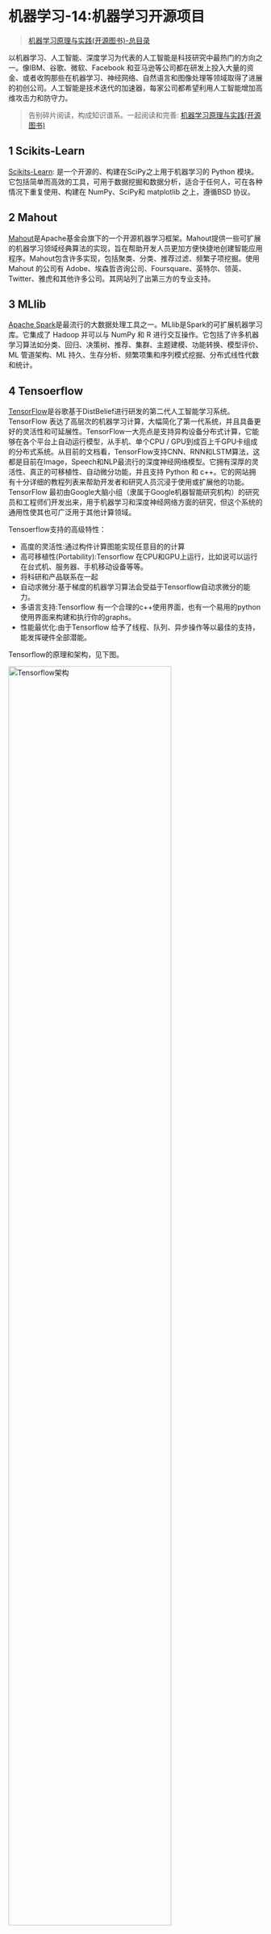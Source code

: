 # 机器学习-14:机器学习开源项目

> [机器学习原理与实践(开源图书)-总目录](https://blog.csdn.net/shareviews/article/details/83030331)

以机器学习、人工智能、深度学习为代表的人工智能是科技研究中最热门的方向之一。像IBM、谷歌、微软、Facebook 和亚马逊等公司都在研发上投入大量的资金、或者收购那些在机器学习、神经网络、自然语言和图像处理等领域取得了进展的初创公司。人工智能是技术迭代的加速器，每家公司都希望利用人工智能增加高维攻击力和防守力。

> 告别碎片阅读，构成知识谱系。一起阅读和完善: [机器学习原理与实践(开源图书)](https://github.com/media-tm/MTOpenML)

## 1 Scikits-Learn

[Scikits-Learn](http://scikit-learn.org): 是一个开源的、构建在SciPy之上用于机器学习的 Python 模块。它包括简单而高效的工具，可用于数据挖掘和数据分析，适合于任何人，可在各种情况下重复使用、构建在 NumPy、SciPy和 matplotlib 之上，遵循BSD 协议。

## 2 Mahout

[Mahout](http://mahout.apache.org)是Apache基金会旗下的一个开源机器学习框架。Mahout提供一些可扩展的机器学习领域经典算法的实现，旨在帮助开发人员更加方便快捷地创建智能应用程序。Mahout包含许多实现，包括聚类、分类、推荐过滤、频繁子项挖掘。使用 Mahout 的公司有 Adobe、埃森哲咨询公司、Foursquare、英特尔、领英、Twitter、雅虎和其他许多公司。其网站列了出第三方的专业支持。

## 3 MLlib

[Apache Spark](http://spark.apache.org/mllib)是最流行的大数据处理工具之一。MLlib是Spark的可扩展机器学习库。它集成了 Hadoop 并可以与 NumPy 和 R 进行交互操作。它包括了许多机器学习算法如分类、回归、决策树、推荐、集群、主题建模、功能转换、模型评价、ML 管道架构、ML 持久、生存分析、频繁项集和序列模式挖掘、分布式线性代数和统计。

## 4 Tensoerflow

[TensorFlow](http://www.tensorflow.org)是谷歌基于DistBelief进行研发的第二代人工智能学习系统。TensorFlow 表达了高层次的机器学习计算，大幅简化了第一代系统，并且具备更好的灵活性和可延展性。TensorFlow一大亮点是支持异构设备分布式计算，它能够在各个平台上自动运行模型，从手机、单个CPU / GPU到成百上千GPU卡组成的分布式系统。从目前的文档看，TensorFlow支持CNN、RNN和LSTM算法，这都是目前在Image，Speech和NLP最流行的深度神经网络模型。它拥有深厚的灵活性、真正的可移植性、自动微分功能，并且支持 Python 和 c++。它的网站拥有十分详细的教程列表来帮助开发者和研究人员沉浸于使用或扩展他的功能。TensorFlow 最初由Google大脑小组（隶属于Google机器智能研究机构）的研究员和工程师们开发出来，用于机器学习和深度神经网络方面的研究，但这个系统的通用性使其也可广泛用于其他计算领域。

Tensoerflow支持的高级特性：

- 高度的灵活性:通过构件计算图能实现任意目的的计算
- 高可移植性(Portability):Tensorflow 在CPU和GPU上运行，比如说可以运行在台式机、服务器、手机移动设备等等。
- 将科研和产品联系在一起
- 自动求微分:基于梯度的机器学习算法会受益于Tensorflow自动求微分的能力。
- 多语言支持:Tensorflow 有一个合理的c++使用界面，也有一个易用的python使用界面来构建和执行你的graphs。
- 性能最优化:由于Tensorflow 给予了线程、队列、异步操作等以最佳的支持，能发挥硬件全部潜能。 

Tensorflow的原理和架构，见下图。

<img src="../images/1-basic-tf-architecture-color.png" width = "80%" height = "80%" div align=center alt="Tensorflow架构"/>

## 5 PyTorch(Caffe2)

[PyTorch(Caffe2)](https://pytorch.org) 通过混合前端，分布式训练以及工具和库生态系统实现快速，灵活的实验和高效生产。PyTorch 和 TensorFlow 具有不同计算图实现形式，TensorFlow 采用静态图机制(预定义后再使用)，PyTorch采用动态图机制(运行时动态定义)。PyTorch具有以下高级特征：

- 混合前端:新的混合前端在急切模式下提供易用性和灵活性，同时无缝转换到图形模式，以便在C ++运行时环境中实现速度，优化和功能。
- 分布式训练:通过利用本地支持集合操作的异步执行和可从Python和C ++访问的对等通信，优化了性能。
- Python优先: PyTorch为了深入集成到Python中而构建的，因此它可以与流行的库和Cython和Numba等软件包一起使用。
- 丰富的工具和库:活跃的研究人员和开发人员社区建立了丰富的工具和库生态系统，用于扩展PyTorch并支持从计算机视觉到强化学习等领域的开发。
- 本机ONNX支持:以标准ONNX（开放式神经网络交换）格式导出模型，以便直接访问与ONNX兼容的平台，运行时，可视化工具等。
- C++前端：C++前端是PyTorch的纯C++接口，它遵循已建立的Python前端的设计和体系结构。它旨在实现高性能，低延迟和裸机C++应用程序的研究。

## 系列文章

- [深度学习原理与实践(开源图书)-总目录](https://blog.csdn.net/shareviews/article/details/83040730)
- [机器学习原理与实践(开源图书)-总目录](https://blog.csdn.net/shareviews/article/details/83030331)
- [Github: 机器学习&深度学习理论与实践(开源图书)](https://github.com/media-tm/MTOpenML)

## 参考文献

- [1] 周志华. 机器学习. 清华大学出版社. 2016.
- [2] [日]杉山将. 图解机器学习. 人民邮电出版社. 2015.
- [3] 佩德罗·多明戈斯. 终极算法-机器学习和人工智能如何重塑世界. 中信出版社. 2018.